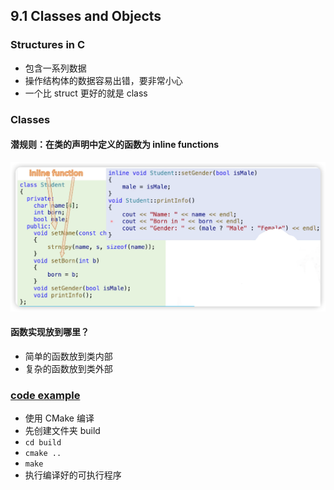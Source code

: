 ## 9.1 Classes and Objects

### Structures in C

- 包含一系列数据
- 操作结构体的数据容易出错，要非常小心
- 一个比 struct 更好的就是 class

### Classes

#### 潜规则：在类的声明中定义的函数为 inline functions

![](./imgs/img_10.png)

#### 函数实现放到哪里？

- 简单的函数放到类内部 
- 复杂的函数放到类外部

### [code example](../../suet/chapter9/multi-files/main.cpp)

- 使用 CMake 编译
- 先创建文件夹 build
- ``cd build``
- ``cmake ..``
- ``make``
- 执行编译好的可执行程序